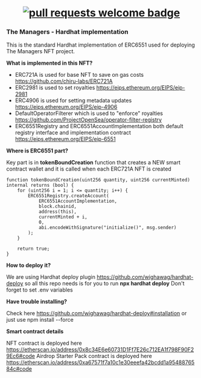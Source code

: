 <h1 align="center">    <a href="https://themanagers.wtf/">
      <img alt="pull requests welcome badge" src="https://themanagers.wtf/images/Logo.svg">
    </a></h1>



### The Managers - Hardhat implementation

This is the standard Hardhat implementation of ERC6551 used for deploying The Managers NFT project.

**What is implemented in this NFT?**

- ERC721A is used for base NFT to save on gas costs https://github.com/chiru-labs/ERC721A
- ERC2981 is used to set royalties  https://eips.ethereum.org/EIPS/eip-2981
- ERC4906 is used for setting metadata updates  https://eips.ethereum.org/EIPS/eip-4906
- DefaultOperatorFilterer which is used to "enforce" royalties https://github.com/ProjectOpenSea/operator-filter-registry
- ERC6551Registry and ERC6551AccountImplementation  both default registry interface and implementation contract https://eips.ethereum.org/EIPS/eip-6551

**Where is ERC6551 part?**

Key part is in **tokenBoundCreation** function that creates a NEW smart contract wallet and it is called when each ERC721A NFT is created

    function tokenBoundCreation(uint256 quantity, uint256 currentMinted) internal returns (bool) {
        for (uint256 i = 1; i <= quantity; i++) {
            ERC6551Registry.createAccount(
                ERC6551AccountImplementation,
                block.chainid,
                address(this),
                currentMinted + i,
                0,
                abi.encodeWithSignature("initialize()", msg.sender)
            );
        }

        return true;
    }

**How to deploy it?**

We are using Hardhat deploy plugin https://github.com/wighawag/hardhat-deploy so all this repo needs is for you to run
**npx hardhat deploy**
Don't forget to set .env variables

**Have trouble installing?**

Check here https://github.com/wighawag/hardhat-deploy#installation or just use npm install --force

**Smart contract details**

NFT contract is deployed here https://etherscan.io/address/0x8c34E6e60731D1Ff7E26c712EA1f798F90F29Ec6#code
Airdrop Starter Pack contract is deployed here https://etherscan.io/address/0xa67571f7a10c1e30eeefa42bcdd1a9548876584c#code
